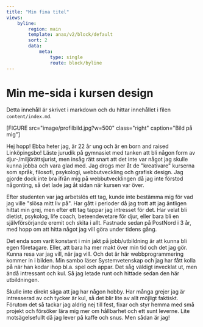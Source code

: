 ```yaml
---
title: "Min fina titel"
views:
    byline:
        region: main
        template: anax/v2/block/default
        sort: 2
        data:
            meta:
                type: single
                route: block/byline
---
```

Min me-sida i kursen design
=========================

Detta innehåll är skrivet i markdown och du hittar innehållet i filen `content/index.md`.

[FIGURE src="image/profilbild.jpg?w=500" class="right" caption="Bild på mig"]

Hej hopp! Ebba heter jag, är 22 år ung och är en born and raised Linköpingsbo!
Läste jurudik på gymnasiet med tanken att bli någon form av djur-/miljörättsjurist,
men insåg rätt snart att det inte var något jag skulle kunna jobba och vara glad med.
Jag drogs mer åt de "kreativare" kurserna som språk, filosofi, psykologi, webbutveckling
och grafisk design. Jag gjorde dock inte bra ifrån mig på webbutvecklingen då jag inte
förstod någonting, så det lade jag åt sidan när kursen var över.

Efter studenten var jag arbetslös ett tag, kunde inte bestämma mig för vad jag ville
"slösa mitt liv på". Har gått i perioder då jag trott att jag äntligen hittat min grej,
men efter ett tag tappar jag intresset för det. Har velat bli dietist, psykolog, life coach,
beteendevetare för djur, eller bara bli en självförsörjande eremit och skita i allt.
Fastnade sedan på PostNord i 3 år, med hopp om att hitta något jag vill göra under tidens gång.

Det enda som varit konstant i min jakt på jobb/utbildning är att kunna bli egen företagare.
Eller, att bara ha mer makt över min tid och det jag gör. Kunna resa var jag vill, när jag vill.
Och det är här webbprogrammering kommer in i bilden. Min sambo läser Systemvetenskap och jag
har fått kolla på när han kodar ihop bl.a. spel och appar. Det såg väldigt invecklat ut,
men ändå intressant och kul. Så jag letade runt och hittade sedan den här utbildningen.

Skulle inte direkt säga att jag har någon hobby. Har många grejer jag är intresserad av och
tycker är kul, så det blir lite av allt möjligt faktiskt. Förutom det så tackar jag aldrig
nej till fest, fixar och styr hemma med små projekt och försöker lära mig mer om hållbarhet
och ett sunt leverne. Lite motsägelsefullt då jag lever på kaffe och snus. Men sådan är jag!
